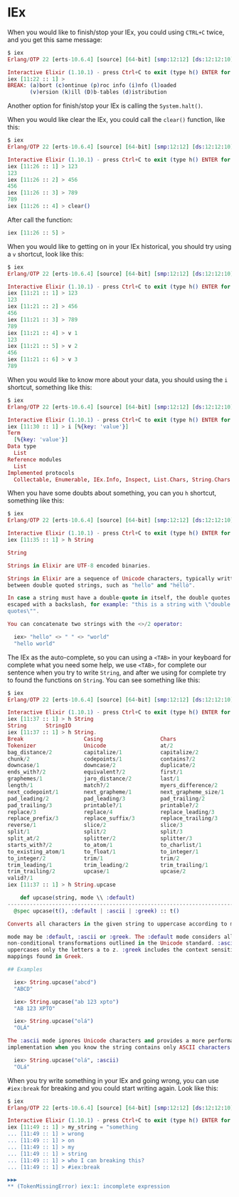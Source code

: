 # IEx

When you would like to finish/stop your IEx, you could using `CTRL+C` twice, and you get this same message:
```elixir
$ iex
Erlang/OTP 22 [erts-10.6.4] [source] [64-bit] [smp:12:12] [ds:12:12:10] [async-threads:1] [hipe]

Interactive Elixir (1.10.1) - press Ctrl+C to exit (type h() ENTER for help)
iex [11:22 :: 1] > 
BREAK: (a)bort (c)ontinue (p)roc info (i)nfo (l)oaded
       (v)ersion (k)ill (D)b-tables (d)istribution

```

Another option for finish/stop your IEx is calling the `System.halt()`.

When you would like clear the IEx, you could call the `clear()` function, like this:
```elixir
$ iex
Erlang/OTP 22 [erts-10.6.4] [source] [64-bit] [smp:12:12] [ds:12:12:10] [async-threads:1] [hipe]

Interactive Elixir (1.10.1) - press Ctrl+C to exit (type h() ENTER for help)
iex [11:26 :: 1] > 123
123
iex [11:26 :: 2] > 456
456
iex [11:26 :: 3] > 789
789
iex [11:26 :: 4] > clear()

```

After call the function:
```elixir
iex [11:26 :: 5] >
```

When you would like to getting on in your IEx historical, you should try using a `v` shortcut, look like this:
```elixir
$ iex
Erlang/OTP 22 [erts-10.6.4] [source] [64-bit] [smp:12:12] [ds:12:12:10] [async-threads:1] [hipe]

Interactive Elixir (1.10.1) - press Ctrl+C to exit (type h() ENTER for help)
iex [11:21 :: 1] > 123
123
iex [11:21 :: 2] > 456
456
iex [11:21 :: 3] > 789
789
iex [11:21 :: 4] > v 1
123
iex [11:21 :: 5] > v 2
456
iex [11:21 :: 6] > v 3
789
```

When you would like to know more about your data, you should using the `i` shortcut, something like this:
```elixir
$ iex
Erlang/OTP 22 [erts-10.6.4] [source] [64-bit] [smp:12:12] [ds:12:12:10] [async-threads:1] [hipe]

Interactive Elixir (1.10.1) - press Ctrl+C to exit (type h() ENTER for help)
iex [11:30 :: 1] > i [%{key: 'value'}]
Term
  [%{key: 'value'}]
Data type
  List
Reference modules
  List
Implemented protocols
  Collectable, Enumerable, IEx.Info, Inspect, List.Chars, String.Chars

```

When you have some doubts about something, you can you `h` shortcut, something like this:
```elixir
$ iex
Erlang/OTP 22 [erts-10.6.4] [source] [64-bit] [smp:12:12] [ds:12:12:10] [async-threads:1] [hipe]

Interactive Elixir (1.10.1) - press Ctrl+C to exit (type h() ENTER for help)
iex [11:35 :: 1] > h String

String                                     

Strings in Elixir are UTF-8 encoded binaries.

Strings in Elixir are a sequence of Unicode characters, typically written
between double quoted strings, such as "hello" and "héllò".

In case a string must have a double-quote in itself, the double quotes must be
escaped with a backslash, for example: "this is a string with \"double
quotes\"".

You can concatenate two strings with the <>/2 operator:

  iex> "hello" <> " " <> "world"
  "hello world"

```

The IEx as the auto-complete, so you can using a `<TAB>` in your keyboard for complete what you need some help, we use `<TAB>`, 
for complete our sentence when you try to write `String`, and after we using for complete try to found the functions on `String`.
You can see something like this:

```elixir
$ iex
Erlang/OTP 22 [erts-10.6.4] [source] [64-bit] [smp:12:12] [ds:12:12:10] [async-threads:1] [hipe]

Interactive Elixir (1.10.1) - press Ctrl+C to exit (type h() ENTER for help)
iex [11:37 :: 1] > h String
String      StringIO    
iex [11:37 :: 1] > h String.
Break                   Casing                  Chars                   
Tokenizer               Unicode                 at/2                    
bag_distance/2          capitalize/1            capitalize/2            
chunk/2                 codepoints/1            contains?/2             
downcase/1              downcase/2              duplicate/2             
ends_with?/2            equivalent?/2           first/1                 
graphemes/1             jaro_distance/2         last/1                  
length/1                match?/2                myers_difference/2      
next_codepoint/1        next_grapheme/1         next_grapheme_size/1    
pad_leading/2           pad_leading/3           pad_trailing/2          
pad_trailing/3          printable?/1            printable?/2            
replace/3               replace/4               replace_leading/3       
replace_prefix/3        replace_suffix/3        replace_trailing/3      
reverse/1               slice/2                 slice/3                 
split/1                 split/2                 split/3                 
split_at/2              splitter/2              splitter/3              
starts_with?/2          to_atom/1               to_charlist/1           
to_existing_atom/1      to_float/1              to_integer/1            
to_integer/2            trim/1                  trim/2                  
trim_leading/1          trim_leading/2          trim_trailing/1         
trim_trailing/2         upcase/1                upcase/2                
valid?/1                
iex [11:37 :: 1] > h String.upcase

	def upcase(string, mode \\ :default)                      
-----------------------------------------------------------------------------
  @spec upcase(t(), :default | :ascii | :greek) :: t()

Converts all characters in the given string to uppercase according to mode.

mode may be :default, :ascii or :greek. The :default mode considers all
non-conditional transformations outlined in the Unicode standard. :ascii
uppercases only the letters a to z. :greek includes the context sensitive
mappings found in Greek.

## Examples

  iex> String.upcase("abcd")
  "ABCD"

  iex> String.upcase("ab 123 xpto")
  "AB 123 XPTO"

  iex> String.upcase("olá")
  "OLÁ"

The :ascii mode ignores Unicode characters and provides a more performant
implementation when you know the string contains only ASCII characters:

  iex> String.upcase("olá", :ascii)
  "OLá"
```

When you try write something in your IEx and going wrong, you can use `#iex:break` for breaking and you could start writing again. Look like this:
```elixir
$ iex
Erlang/OTP 22 [erts-10.6.4] [source] [64-bit] [smp:12:12] [ds:12:12:10] [async-threads:1] [hipe]

Interactive Elixir (1.10.1) - press Ctrl+C to exit (type h() ENTER for help)
iex [11:49 :: 1] > my_string = "something 
... [11:49 :: 1] > wrong
... [11:49 :: 1] > on
... [11:49 :: 1] > my
... [11:49 :: 1] > string
... [11:49 :: 1] > who I can breaking this?
... [11:49 :: 1] > #iex:break

▶▶▶
** (TokenMissingError) iex:1: incomplete expression
```
